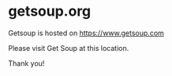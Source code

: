 # getsoup.org

Getsoup is hosted on https://www.getsoup.com

Please visit Get Soup at this location.

Thank you!
